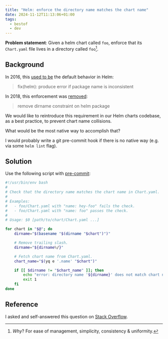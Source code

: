```yaml
---
title: "Helm: enforce the directory name matches the chart name"
date: 2024-11-12T11:13:06+01:00
tags:
  - bestof
  - dev
---
```


**Problem statement**: Given a helm chart called `foo`, enforce that its `Chart.yaml` file lives in a directory called `foo`[^1].

[^1]: _Why_? For ease of management, simplicity, consistency & uniformity.


## Background

In 2016, this [used to be](https://github.com/helm/helm/pull/818/) the default behavior in Helm:

> fix(helm): produce error if package name is inconsistent

In 2018, this enforcement was [removed](https://github.com/helm/helm/pull/4141):

> remove dirname constraint on helm package

We would like to reintroduce this requirement in our Helm charts codebase, as a best practice, to prevent chart name collisions.

What would be the most native way to accomplish that?

I would probably write a git pre-commit hook if there is no native way (e.g. via some `helm lint` flag).

## Solution

Use the following script with [pre-commit](https://pre-commit.com/):

```bash
#!/usr/bin/env bash
#
# Check that the directory name matches the chart name in Chart.yaml.
#
# Examples:
#   - foo/Chart.yaml with "name: hey-foo" fails the check.
#   - foo/Chart.yaml with "name: foo" passes the check.
#
# Usage: $0 [path/to/chart/Chart.yaml ...]

for chart in "$@"; do
	dirname="$(basename "$(dirname "$chart")")"

	# Remove trailing slash.
	dirname="${dirname%/}"

	# Fetch chart name from Chart.yaml.
	chart_name="$(yq e '.name' "$chart")"

	if [[ $dirname != "$chart_name" ]]; then
		echo "error: directory name '${dirname}' does not match chart name '${chart_name}'"
		exit 1
	fi
done
```

## Reference

I asked and self-answered this question on [Stack Overflow](https://stackoverflow.com/questions/79166730/how-to-enforce-that-the-directory-name-must-match-the-chart-name/79180650#79180650).
